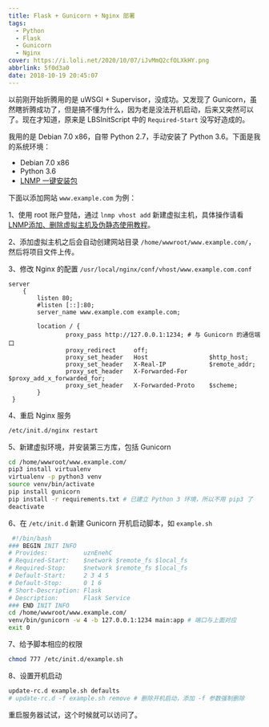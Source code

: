 ```yaml
---
title: Flask + Gunicorn + Nginx 部署
tags:
  - Python
  - Flask
  - Gunicorn
  - Nginx
cover: https://i.loli.net/2020/10/07/iJvMmQ2cfOLXkHY.png
abbrlink: 5f0d3a0
date: 2018-10-19 20:45:07
---
```


以前刚开始折腾用的是 uWSGI + Supervisor，没成功。又发现了 Gunicorn，虽然瞎折腾成功了，但是搞不懂为什么，因为老是没法开机启动，后来又突然可以了。现在才知道，原来是 LBSInitScript 中的 `Required-Start` 没写好造成的。

<!--more-->

我用的是 Debian 7.0 x86，自带 Python 2.7，手动安装了 Python 3.6。下面是我的系统环境：

- Debian 7.0 x86
- Python 3.6
- [LNMP 一键安装包](https://lnmp.org/)

下面以添加网站 `www.example.com` 为例：

1、使用 root 账户登陆，通过 `lnmp vhost add` 新建虚拟主机，具体操作请看[LNMP添加、删除虚拟主机及伪静态使用教程](https://lnmp.org/faq/lnmp-vhost-add-howto.html)。

2、添加虚拟主机之后会自动创建网站目录 `/home/wwwroot/www.example.com/`，然后将项目文件上传。

3、修改 Nginx 的配置 `/usr/local/nginx/conf/vhost/www.example.com.conf`

```nginx
server
    {
        listen 80;
        #listen [::]:80;
        server_name www.example.com example.com;
		
        location / {
                proxy_pass http://127.0.0.1:1234; # 与 Gunicorn 的通信端口
                proxy_redirect     off;
                proxy_set_header   Host                 $http_host;
                proxy_set_header   X-Real-IP            $remote_addr;
                proxy_set_header   X-Forwarded-For      $proxy_add_x_forwarded_for;
                proxy_set_header   X-Forwarded-Proto    $scheme;
        }
 }
```

4、重启 Nginx 服务

```bash
/etc/init.d/nginx restart
```

5、新建虚拟环境，并安装第三方库，包括 Gunicorn

```bash
cd /home/wwwroot/www.example.com/
pip3 install virtualenv
virtualenv -p python3 venv
source venv/bin/activate
pip install gunicorn
pip install -r requirements.txt # 已建立 Python 3 环境，所以不用 pip3 了
deactivate
```

6、在 `/etc/init.d` 新建 Gunicorn 开机启动脚本，如 `example.sh`

```bash
 #!/bin/bash
### BEGIN INIT INFO
# Provides:          uznEnehC
# Required-Start:    $network $remote_fs $local_fs
# Required-Stop:     $network $remote_fs $local_fs
# Default-Start:     2 3 4 5
# Default-Stop:      0 1 6
# Short-Description: Flask
# Description:       Flask Service
### END INIT INFO
cd /home/wwwroot/www.example.com/
venv/bin/gunicorn -w 4 -b 127.0.0.1:1234 main:app # 端口与上面对应
exit 0
```

7、给予脚本相应的权限

```bash
chmod 777 /etc/init.d/example.sh
```

8、设置开机启动

```bash
update-rc.d example.sh defaults
# update-rc.d -f example.sh remove # 删除开机启动，添加 -f 参数强制删除
```

重启服务器试试，这个时候就可以访问了。